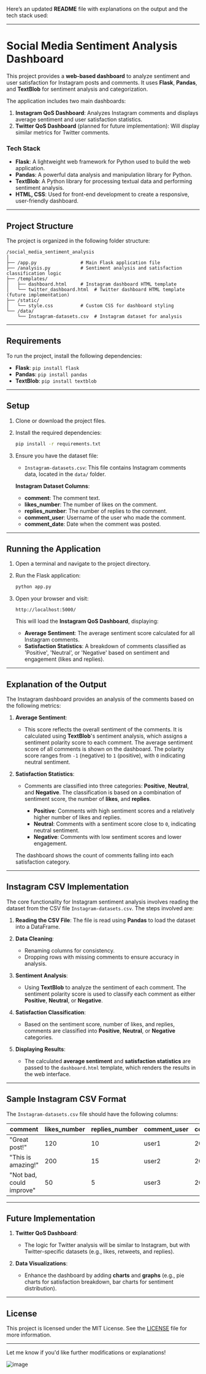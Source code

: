 Here’s an updated **README** file with explanations on the output and the tech stack used:

---

# Social Media Sentiment Analysis Dashboard

This project provides a **web-based dashboard** to analyze sentiment and user satisfaction for Instagram posts and comments. It uses **Flask**, **Pandas**, and **TextBlob** for sentiment analysis and categorization.

The application includes two main dashboards:

1. **Instagram QoS Dashboard**: Analyzes Instagram comments and displays average sentiment and user satisfaction statistics.
2. **Twitter QoS Dashboard** (planned for future implementation): Will display similar metrics for Twitter comments.

### **Tech Stack**

* **Flask**: A lightweight web framework for Python used to build the web application.
* **Pandas**: A powerful data analysis and manipulation library for Python.
* **TextBlob**: A Python library for processing textual data and performing sentiment analysis.
* **HTML, CSS**: Used for front-end development to create a responsive, user-friendly dashboard.

---

## Project Structure

The project is organized in the following folder structure:

```
/social_media_sentiment_analysis
│
├── /app.py                # Main Flask application file
├── /analysis.py           # Sentiment analysis and satisfaction classification logic
├── /templates/
│   ├── dashboard.html     # Instagram dashboard HTML template
│   └── twitter_dashboard.html  # Twitter dashboard HTML template (future implementation)
├── /static/
│   └── style.css          # Custom CSS for dashboard styling
└── /data/
    └── Instagram-datasets.csv  # Instagram dataset for analysis
```

---

## Requirements

To run the project, install the following dependencies:

* **Flask**: `pip install flask`
* **Pandas**: `pip install pandas`
* **TextBlob**: `pip install textblob`

---

## Setup

1. Clone or download the project files.
2. Install the required dependencies:

   ```bash
   pip install -r requirements.txt
   ```
3. Ensure you have the dataset file:

   * `Instagram-datasets.csv`: This file contains Instagram comments data, located in the `data/` folder.

   **Instagram Dataset Columns**:

   * **comment**: The comment text.
   * **likes\_number**: The number of likes on the comment.
   * **replies\_number**: The number of replies to the comment.
   * **comment\_user**: Username of the user who made the comment.
   * **comment\_date**: Date when the comment was posted.

---

## Running the Application

1. Open a terminal and navigate to the project directory.
2. Run the Flask application:

   ```bash
   python app.py
   ```
3. Open your browser and visit:

   ```
   http://localhost:5000/
   ```

   This will load the **Instagram QoS Dashboard**, displaying:

   * **Average Sentiment**: The average sentiment score calculated for all Instagram comments.
   * **Satisfaction Statistics**: A breakdown of comments classified as 'Positive', 'Neutral', or 'Negative' based on sentiment and engagement (likes and replies).

---

## Explanation of the Output

The Instagram dashboard provides an analysis of the comments based on the following metrics:

1. **Average Sentiment**:

   * This score reflects the overall sentiment of the comments. It is calculated using **TextBlob**'s sentiment analysis, which assigns a sentiment polarity score to each comment. The average sentiment score of all comments is shown on the dashboard. The polarity score ranges from `-1` (negative) to `1` (positive), with `0` indicating neutral sentiment.
2. **Satisfaction Statistics**:

   * Comments are classified into three categories: **Positive**, **Neutral**, and **Negative**. The classification is based on a combination of sentiment score, the number of **likes**, and **replies**.

     * **Positive**: Comments with high sentiment scores and a relatively higher number of likes and replies.
     * **Neutral**: Comments with a sentiment score close to `0`, indicating neutral sentiment.
     * **Negative**: Comments with low sentiment scores and lower engagement.

   The dashboard shows the count of comments falling into each satisfaction category.

---

## Instagram CSV Implementation

The core functionality for Instagram sentiment analysis involves reading the dataset from the CSV file `Instagram-datasets.csv`. The steps involved are:

1. **Reading the CSV File**: The file is read using **Pandas** to load the dataset into a DataFrame.

2. **Data Cleaning**:

   * Renaming columns for consistency.
   * Dropping rows with missing comments to ensure accuracy in analysis.

3. **Sentiment Analysis**:

   * Using **TextBlob** to analyze the sentiment of each comment. The sentiment polarity score is used to classify each comment as either **Positive**, **Neutral**, or **Negative**.

4. **Satisfaction Classification**:

   * Based on the sentiment score, number of likes, and replies, comments are classified into **Positive**, **Neutral**, or **Negative** categories.

5. **Displaying Results**:

   * The calculated **average sentiment** and **satisfaction statistics** are passed to the `dashboard.html` template, which renders the results in the web interface.

---

## Sample Instagram CSV Format

The `Instagram-datasets.csv` file should have the following columns:

| comment                  | likes\_number | replies\_number | comment\_user | comment\_date | ... |
| ------------------------ | ------------- | --------------- | ------------- | ------------- | --- |
| "Great post!"            | 120           | 10              | user1         | 2025-05-01    | ... |
| "This is amazing!"       | 200           | 15              | user2         | 2025-05-02    | ... |
| "Not bad, could improve" | 50            | 5               | user3         | 2025-05-03    | ... |

---

## Future Implementation

1. **Twitter QoS Dashboard**:

   * The logic for Twitter analysis will be similar to Instagram, but with Twitter-specific datasets (e.g., likes, retweets, and replies).
2. **Data Visualizations**:

   * Enhance the dashboard by adding **charts** and **graphs** (e.g., pie charts for satisfaction breakdown, bar charts for sentiment distribution).

---

## License

This project is licensed under the MIT License. See the [LICENSE](LICENSE) file for more information.

---

Let me know if you'd like further modifications or explanations!

![image](https://github.com/user-attachments/assets/dcac852a-a75e-41e6-8a39-96101c0d2d6b)



